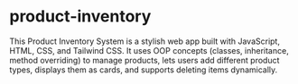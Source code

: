 # product-inventory
This Product Inventory System is a stylish web app built with JavaScript, HTML, CSS, and Tailwind CSS. It uses OOP concepts (classes, inheritance, method overriding) to manage products, lets users add different product types, displays them as cards, and supports deleting items dynamically.

